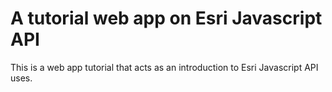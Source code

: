 # A tutorial web app on Esri Javascript API

This is a web app tutorial that acts as an introduction to Esri Javascript API uses.